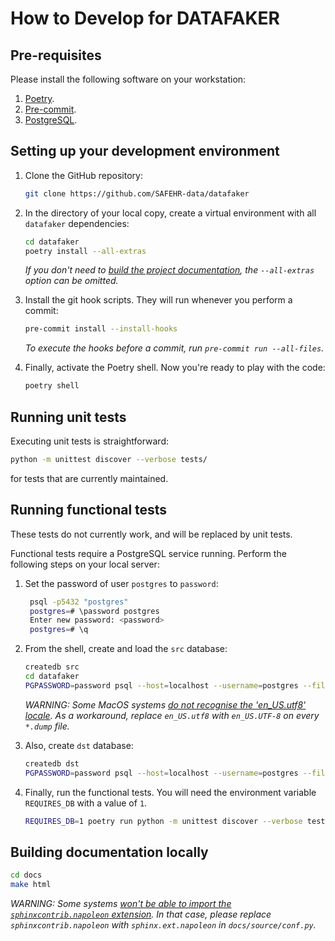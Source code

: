 # How to Develop for DATAFAKER

## Pre-requisites

Please install the following software on your workstation:

1. [Poetry](https://python-poetry.org/docs/#installation).
1. [Pre-commit](https://pre-commit.com/#install).
1. [PostgreSQL](https://postgresapp.com).

## Setting up your development environment

1. Clone the GitHub repository:

    ```bash
    git clone https://github.com/SAFEHR-data/datafaker
    ```

1. In the directory of your local copy, create a virtual environment with all `datafaker` dependencies:

    ```bash
    cd datafaker
    poetry install --all-extras
    ```

    *If you don't need to [build the project documentation](#building-documentation-locally), the `--all-extras` option can be omitted.*

1. Install the git hook scripts. They will run whenever you perform a commit:

    ```bash
    pre-commit install --install-hooks
    ```

    *To execute the hooks before a commit, run `pre-commit run --all-files`.*

1. Finally, activate the Poetry shell. Now you're ready to play with the code:

    ```bash
    poetry shell
    ```

## Running unit tests

Executing unit tests is straightforward:

```bash
python -m unittest discover --verbose tests/
```

for tests that are currently maintained.

## Running functional tests

These tests do not currently work, and will be replaced by unit tests.

Functional tests require a PostgreSQL service running. Perform the following steps on your local server:

1. Set the password of user `postgres` to `password`:

   ```bash
    psql -p5432 "postgres"
    postgres=# \password postgres
    Enter new password: <password>
    postgres=# \q
    ```

1. From the shell, create and load the `src` database:

    ```bash
    createdb src
    cd datafaker
    PGPASSWORD=password psql --host=localhost --username=postgres --file=tests/examples/src.dump
    ```

    *WARNING: Some MacOS systems [do not recognise the 'en_US.utf8' locale](https://apple.stackexchange.com/questions/206495/load-a-locale-from-usr-local-share-locale-in-os-x). As a workaround, replace `en_US.utf8` with `en_US.UTF-8` on every `*.dump` file.*

1. Also, create `dst` database:

    ```bash
    createdb dst
    PGPASSWORD=password psql --host=localhost --username=postgres --file=tests/examples/dst.dump
    ```

1. Finally, run the functional tests. You will need the environment variable `REQUIRES_DB` with a value of `1`.

    ```bash
    REQUIRES_DB=1 poetry run python -m unittest discover --verbose tests
    ```

## Building documentation locally

```bash
cd docs
make html
```

*WARNING: Some systems [won't be able to import the `sphinxcontrib.napoleon` extension](https://github.com/sphinx-doc/sphinx/issues/10378). In that case,
please replace `sphinxcontrib.napoleon` with `sphinx.ext.napoleon` in `docs/source/conf.py`.*
